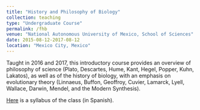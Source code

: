 ```yaml
---
title: "History and Philosophy of Biology"
collection: teaching
type: "Undergraduate Course"
permalink: /fhb
venue: "National Autonomous University of Mexico, School of Sciences"
date: 2015-08-12-2017-08-12
location: "Mexico City, Mexico"
---
```


Taught in 2016 and 2017, this introductory course provides an overview of philosophy of science (Plato, Descartes, Hume, Kant, Hegel, Popper, Kuhn, Lakatos), as well as of the history of biology, with an emphasis on evolutionary theory (Linnaeus, Buffon, Geoffroy, Cuvier, Lamarck, Lyell, Wallace, Darwin, Mendel, and the Modern Synthesis).

[Here](http://www.fciencias.unam.mx/asignaturas/1101.pdf) is a syllabus of the class (in Spanish). 
